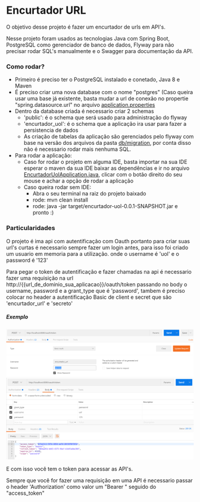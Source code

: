 # Encurtador URL

O objetivo desse projeto é fazer um encurtador de urls em API's.

Nesse projeto foram usados as tecnologias Java com Spring Boot, PostgreSQL como gerenciador de banco de dados, Flyway para não precisar rodar SQL's manualmente e o Swagger para documentação da API.

### Como rodar?

* Primeiro é preciso ter o PostgreSQL instalado e conetado, Java 8 e Maven
* É preciso criar uma nova database com o nome "postgres" (Caso queira usar uma base já existente, basta mudar a url de conexão no propertie "spring.datasource.url" no arquivo [application.properties](https://github.com/jaspionjpg/encurtador-uol/blob/master/src/main/resources/application.properties)
* Dentro da database criada é necessario criar 2 schemas
	* 'public': é o schema que será usado para administração do flyway
	* 'encurtador_uol': é o schema que a aplicação ira usar para fazer a persistencia de dados
	* As criação de tabelas da aplicação são gerenciados pelo flyway com base na versão dos arquivos da pasta [db/migration](https://github.com/jaspionjpg/encurtador-uol/tree/master/src/main/resources/db/migration), por conta disso não é necessario rodar mais nenhuma SQL.
* Para rodar a aplicação:
	* Caso for rodar o projeto em alguma IDE, basta importar na sua IDE esperar o maven da sua IDE baixar as dependências e ir no arquivo [EncurtadorUolApplication.java](https://github.com/jaspionjpg/encurtador-uol/blob/master/src/main/java/br/com/richardmartins/encurtadoruol/EncurtadorUolApplication.java), clicar com o botão direito do seu mouse e achar a opção de rodar a aplicação
	* Caso queira rodar sem IDE:
		* Abra o seu terminal na raiz do projeto baixado
		* rode: mvn clean install
		* rode: java -jar target/encurtador-uol-0.0.1-SNAPSHOT.jar e pronto :)

### Particularidades

O projeto é ima api com autentificação com Oauth portanto para criar suas url's curtas é necessario sempre fazer um login antes, para isso foi criado um usuario em memoria para a utilização. onde o username é 'uol' e o password é '123'

Para pegar o token de autentificação e fazer chamadas na api é necessario fazer uma requisição na url 
http://{{url_de_dominio_sua_aplicacao}}/oauth/token passando no body o username, password e a grant_type que é 'password', tambem é preciso colocar no header a autentificação Basic de client e secret que são 'encurtador_url' e 'secreto'

##### Exemplo
![Autentificacao](https://github.com/jaspionjpg/encurtador-uol/blob/master/imagem/Basic.png)
![Corpo](https://github.com/jaspionjpg/encurtador-uol/blob/master/imagem/Autentificacao.png)

E com isso você tem o token para acessar as API's.

Sempre que você for fazer uma requisição em uma API é necessario passar o header 'Authorization' como valor um "Bearer " seguido do "access_token"
